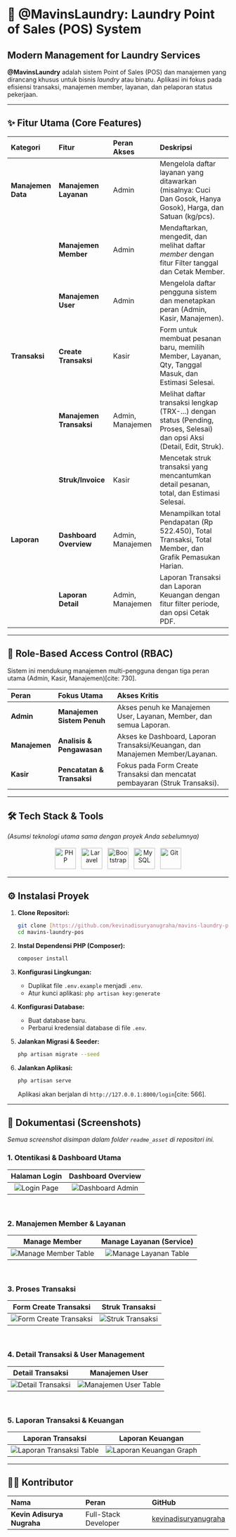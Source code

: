 # 🧺 @MavinsLaundry: Laundry Point of Sales (POS) System

## Modern Management for Laundry Services

**@MavinsLaundry** adalah sistem Point of Sales (POS) dan manajemen yang dirancang khusus untuk bisnis _laundry_ atau binatu. Aplikasi ini fokus pada efisiensi transaksi, manajemen member, layanan, dan pelaporan status pekerjaan.

---

## ✨ Fitur Utama (Core Features)

| Kategori           | Fitur                   | Peran Akses      | Deskripsi                                                                                                                |
| :----------------- | :---------------------- | :--------------- | :----------------------------------------------------------------------------------------------------------------------- |
| **Manajemen Data** | **Manajemen Layanan**   | Admin            | Mengelola daftar layanan yang ditawarkan (misalnya: Cuci Dan Gosok, Hanya Gosok), Harga, dan Satuan (kg/pcs).            |
|                    | **Manajemen Member**    | Admin            | Mendaftarkan, mengedit, dan melihat daftar _member_ dengan fitur Filter tanggal dan Cetak Member.                        |
|                    | **Manajemen User**      | Admin            | Mengelola daftar pengguna sistem dan menetapkan peran (Admin, Kasir, Manajemen).                                         |
| **Transaksi**      | **Create Transaksi**    | Kasir            | Form untuk membuat pesanan baru, memilih Member, Layanan, Qty, Tanggal Masuk, dan Estimasi Selesai.                      |
|                    | **Manajemen Transaksi** | Admin, Manajemen | Melihat daftar transaksi lengkap (TRX-...) dengan status (Pending, Proses, Selesai) dan opsi Aksi (Detail, Edit, Struk). |
|                    | **Struk/Invoice**       | Kasir            | Mencetak struk transaksi yang mencantumkan detail pesanan, total, dan Estimasi Selesai.                                  |
| **Laporan**        | **Dashboard Overview**  | Admin, Manajemen | Menampilkan total Pendapatan (Rp 522.450), Total Transaksi, Total Member, dan Grafik Pemasukan Harian.                   |
|                    | **Laporan Detail**      | Admin, Manajemen | Laporan Transaksi dan Laporan Keuangan dengan fitur filter periode, dan opsi Cetak PDF.                                  |

---

## 👥 Role-Based Access Control (RBAC)

Sistem ini mendukung manajemen multi-pengguna dengan tiga peran utama (Admin, Kasir, Manajemen)[cite: 730].

| Peran         | Fokus Utama                | Akses Kritis                                                                  |
| :------------ | :------------------------- | :---------------------------------------------------------------------------- |
| **Admin**     | **Manajemen Sistem Penuh** | Akses penuh ke Manajemen User, Layanan, Member, dan semua Laporan.            |
| **Manajemen** | **Analisis & Pengawasan**  | Akses ke Dashboard, Laporan Transaksi/Keuangan, dan Manajemen Member/Layanan. |
| **Kasir**     | **Pencatatan & Transaksi** | Fokus pada Form Create Transaksi dan mencatat pembayaran (Struk Transaksi).   |

---

## 🛠️ Tech Stack & Tools

_(Asumsi teknologi utama sama dengan proyek Anda sebelumnya)_

<div align='center'>
  <img src="https://cdn.jsdelivr.net/gh/devicons/devicon@latest/icons/php/php-original.svg" alt="PHP" width="48" height="48" style="margin: 4px;" />
  <img src="https://cdn.jsdelivr.net/gh/devicons/devicon@latest/icons/laravel/laravel-original.svg" alt="Laravel" width="48" height="48" style="margin: 4px;" />
  <img src="https://cdn.jsdelivr.net/gh/devicons/devicon@latest/icons/bootstrap/bootstrap-plain.svg" alt="Bootstrap" width="48" height="48" style="margin: 4px;" />
  <img src="https://cdn.jsdelivr.net/gh/devicons/devicon@latest/icons/mysql/mysql-original.svg" alt="MySQL" width="48" height="48" style="margin: 4px;" />
  <img src="https://www.vectorlogo.zone/logos/git-scm/git-scm-icon.svg" alt="Git" width="48" height="48" style="margin: 4px;" />
</div>

---

## ⚙️ Instalasi Proyek

1.  **Clone Repositori:**

    ```bash
    git clone [https://github.com/kevinadisuryanugraha/mavins-laundry-pos.git](https://github.com/kevinadisuryanugraha/mavins-laundry-pos.git)
    cd mavins-laundry-pos
    ```

2.  **Instal Dependensi PHP (Composer):**

    ```bash
    composer install
    ```

3.  **Konfigurasi Lingkungan:**

    -   Duplikat file `.env.example` menjadi `.env`.
    -   Atur kunci aplikasi: `php artisan key:generate`

4.  **Konfigurasi Database:**

    -   Buat database baru.
    -   Perbarui kredensial database di file `.env`.

5.  **Jalankan Migrasi & Seeder:**

    ```bash
    php artisan migrate --seed
    ```

6.  **Jalankan Aplikasi:**
    ```bash
    php artisan serve
    ```
    Aplikasi akan berjalan di `http://127.0.0.1:8000/login`[cite: 566].

---

## 📸 Dokumentasi (Screenshots)

*Semua *screenshot* disimpan dalam folder `readme_asset` di repositori ini.*

### 1. Otentikasi & Dashboard Utama

|                                                    Halaman Login                                                     |                                                      Dashboard Overview                                                       |
| :------------------------------------------------------------------------------------------------------------------: | :---------------------------------------------------------------------------------------------------------------------------: |
| ![Login Page](https://raw.githubusercontent.com/kevinadisuryanugraha/mavins-laundry-pos/main/readme_asset/login.png) | ![Dashboard Admin](https://raw.githubusercontent.com/kevinadisuryanugraha/mavins-laundry-pos/main/readme_asset/dashboard.png) |

<br/>

### 2. Manajemen Member & Layanan

|                                                             Manage Member                                                             |                                                        Manage Layanan (Service)                                                         |
| :-----------------------------------------------------------------------------------------------------------------------------------: | :-------------------------------------------------------------------------------------------------------------------------------------: |
| ![Manage Member Table](https://raw.githubusercontent.com/kevinadisuryanugraha/mavins-laundry-pos/main/readme_asset/manage_member.png) | ![Manage Layanan Table](https://raw.githubusercontent.com/kevinadisuryanugraha/mavins-laundry-pos/main/readme_asset/manage_layanan.png) |

<br/>

### 3. Proses Transaksi

|                                                           Form Create Transaksi                                                            |                                                           Struk Transaksi                                                           |
| :----------------------------------------------------------------------------------------------------------------------------------------: | :---------------------------------------------------------------------------------------------------------------------------------: |
| ![Form Create Transaksi](https://raw.githubusercontent.com/kevinadisuryanugraha/mavins-laundry-pos/main/readme_asset/create_transaksi.png) | ![Struk Transaksi](https://raw.githubusercontent.com/kevinadisuryanugraha/mavins-laundry-pos/main/readme_asset/struk_transaksi.png) |

<br/>

### 4. Detail Transaksi & User Management

|                                                           Detail Transaksi                                                            |                                                            Manajemen User                                                            |
| :-----------------------------------------------------------------------------------------------------------------------------------: | :----------------------------------------------------------------------------------------------------------------------------------: |
| ![Detail Transaksi](https://raw.githubusercontent.com/kevinadisuryanugraha/mavins-laundry-pos/main/readme_asset/detail_transaksi.png) | ![Manajemen User Table](https://raw.githubusercontent.com/kevinadisuryanugraha/mavins-laundry-pos/main/readme_asset/manage_user.png) |

<br/>

### 5. Laporan Transaksi & Keuangan

|                                                               Laporan Transaksi                                                               |                                                              Laporan Keuangan                                                               |
| :-------------------------------------------------------------------------------------------------------------------------------------------: | :-----------------------------------------------------------------------------------------------------------------------------------------: |
| ![Laporan Transaksi Table](https://raw.githubusercontent.com/kevinadisuryanugraha/mavins-laundry-pos/main/readme_asset/laporan_transaksi.png) | ![Laporan Keuangan Graph](https://raw.githubusercontent.com/kevinadisuryanugraha/mavins-laundry-pos/main/readme_asset/laporan_keuangan.png) |

---

## 👨‍💻 Kontributor

| Nama                       | Peran                | GitHub                                                          |
| :------------------------- | :------------------- | :-------------------------------------------------------------- |
| **Kevin Adisurya Nugraha** | Full-Stack Developer | [kevinadisuryanugraha](https://github.com/kevinadisuryanugraha) |
